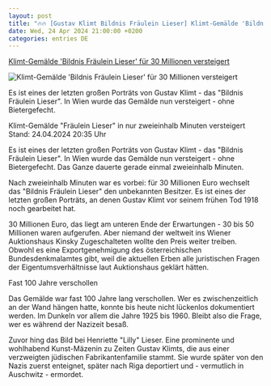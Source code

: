```yaml
---
layout: post
title: "🔥🔥 [Gustav Klimt Bildnis Fräulein Lieser] Klimt-Gemälde 'Bildnis Fräulein Lieser' für 30 Millionen versteigert"
date: Wed, 24 Apr 2024 21:00:00 +0200
categories: entries DE
---
```

[Klimt-Gemälde 'Bildnis Fräulein Lieser' für 30 Millionen versteigert](https://www.tagesschau.de/ausland/europa/klimt-portraet-versteigert-100.html)

![Klimt-Gemälde 'Bildnis Fräulein Lieser' für 30 Millionen versteigert](https://images.tagesschau.de/image/fcd8fe55-acf9-49fe-b773-a3f9cdd9c271/AAABjxFFue0/AAABjwnlFvA/16x9-1280/klimt-portraet-100.jpg)

Es ist eines der letzten großen Porträts von Gustav Klimt - das "Bildnis Fräulein Lieser". In Wien wurde das Gemälde nun versteigert - ohne Bietergefecht.

Klimt-Gemälde "Fräulein Lieser" in nur zweieinhalb Minuten versteigert Stand: 24.04.2024 20:35 Uhr

Es ist eines der letzten großen Porträts von Gustav Klimt - das "Bildnis Fräulein Lieser". In Wien wurde das Gemälde nun versteigert - ohne Bietergefecht. Das Ganze dauerte gerade einmal zweieinhalb Minuten.

Nach zweieinhalb Minuten war es vorbei: für 30 Millionen Euro wechselt das "Bildnis Fräulein Lieser" den unbekannten Besitzer. Es ist eines der letzten großen Porträts, an denen Gustav Klimt vor seinem frühen Tod 1918 noch gearbeitet hat.

30 Millionen Euro, das liegt am unteren Ende der Erwartungen - 30 bis 50 Millionen waren aufgerufen. Aber niemand der weltweit ins Wiener Auktionshaus Kinsky Zugeschalteten wollte den Preis weiter treiben. Obwohl es eine Exportgenehmigung des österreichischen Bundesdenkmalamtes gibt, weil die aktuellen Erben alle juristischen Fragen der Eigentumsverhältnisse laut Auktionshaus geklärt hätten.

Fast 100 Jahre verschollen

Das Gemälde war fast 100 Jahre lang verschollen. Wer es zwischenzeitlich an der Wand hängen hatte, konnte bis heute nicht lückenlos dokumentiert werden. Im Dunkeln vor allem die Jahre 1925 bis 1960. Bleibt also die Frage, wer es während der Nazizeit besaß.

Zuvor hing das Bild bei Henriette "Lilly" Lieser. Eine prominente und wohlhabend Kunst-Mäzenin zu Zeiten Gustav Klimts, die aus einer verzweigten jüdischen Fabrikantenfamilie stammt. Sie wurde später von den Nazis zuerst enteignet, später nach Riga deportiert und - vermutlich in Auschwitz - ermordet.

